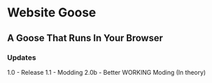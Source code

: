 # Website Goose
## A Goose That Runs In Your Browser

### Updates
1.0 - Release
1.1 - Modding
2.0b - Better WORKING Moding (In theory)